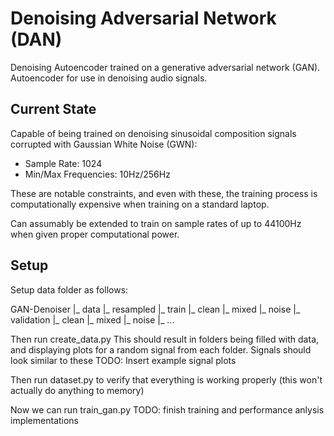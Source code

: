 # Denoising Adversarial Network (DAN)

Denoising Autoencoder trained on a generative adversarial network (GAN). Autoencoder for use in denoising
audio signals.


## Current State

Capable of being trained on denoising sinusoidal composition signals corrupted with Gaussian White Noise (GWN):
- Sample Rate: 1024
- Min/Max Frequencies: 10Hz/256Hz

These are notable constraints, and even with these, the training process is computationally expensive when 
training on a standard laptop. 

Can assumably be extended to train on sample rates of up to 44100Hz when given proper computational power.


## Setup

Setup data folder as follows:

GAN-Denoiser
|_ data
   |_ resampled
   |_ train
      |_ clean
      |_ mixed
      |_ noise
   |_ validation
      |_ clean
      |_ mixed
      |_ noise
|_ ...

Then run create_data.py
This should result in folders being filled with data, and displaying plots for a random signal from each folder.
Signals should look similar to these
TODO: Insert example signal plots

Then run dataset.py to verify that everything is working properly (this won't actually do anything to memory)

Now we can run train_gan.py
TODO: finish training and performance anlysis implementations